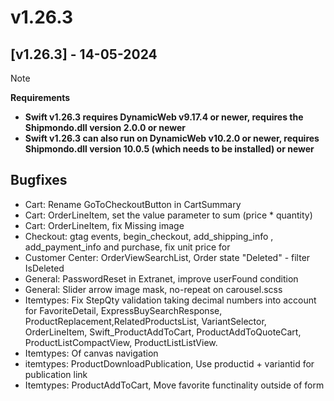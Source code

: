 # v1.26.3

## [v1.26.3] - 14-05-2024

> [!NOTE]  
> **Requirements**
> * **Swift v1.26.3 requires DynamicWeb v9.17.4 or newer, requires the  Shipmondo.dll version 2.0.0 or newer**
> * **Swift v1.26.3 can also run on DynamicWeb v10.2.0 or newer, requires Shipmondo.dll version 10.0.5 (which needs to be installed) or newer**

## Bugfixes

* Cart: Rename GoToCheckoutButton in CartSummary
* Cart:  OrderLineItem, set the value parameter to  sum (price * quantity)
* Cart: OrderLineItem, fix Missing image 
* Checkout: gtag events, begin_checkout, add_shipping_info , add_payment_info and purchase, fix unit price for
* Customer Center: OrderViewSearchList, Order state "Deleted" - filter IsDeleted
* General: PasswordReset in Extranet, improve userFound condition
* General: Slider arrow image mask, no-repeat on carousel.scss
* Itemtypes: Fix StepQty validation taking decimal numbers into account for FavoriteDetail, ExpressBuySearchResponse, ProductReplacement,RelatedProductsList, VariantSelector, OrderLineItem, Swift_ProductAddToCart, ProductAddToQuoteCart, ProductListCompactView, ProductListListView.
* Itemtypes: Of canvas navigation
* itemtypes: ProductDownloadPublication, Use productid + variantid for publication link
* Itemtypes: ProductAddToCart, Move favorite functinality outside of form